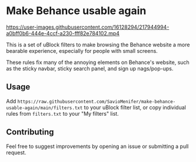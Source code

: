 # Make Behance usable again

https://user-images.githubusercontent.com/16128294/217944994-a0bff0b6-444e-4ccf-a230-fff82e784102.mp4

This is a set of uBlock filters to make browsing the Behance website a more bearable experience, especially for people with small screens.

These rules fix many of the annoying elements on Behance's website, such as the sticky navbar, sticky search panel, and sign up nags/pop-ups.

## Usage
Add `https://raw.githubusercontent.com/SavioMenifer/make-behance-usable-again/main/filters.txt` to your uBlock filter list, or copy individual rules from `filters.txt` to your "My filters" list.

## Contributing
Feel free to suggest improvements by opening an issue or submitting a pull request.
